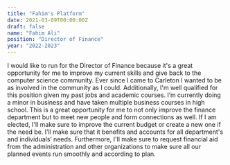 ```yaml
---
title: "Fahim's Platform"
date: 2021-03-09T00:00:00Z
draft: false
name: "Fahim Ali"
position: "Director of Finance"
year: "2022-2023"
---
```


I would like to run for the Director of Finance because it's a great opportunity for me to improve my current skills and give back to the computer science community. Ever since I came to Carleton I wanted to be as involved in the community as I could. Additionally, I'm well qualified for this position given my past jobs and academic courses. I’m currently doing a minor in business and have taken multiple business courses in high school. This is a great opportunity for me to not only improve the finance department but to meet new people and form connections as well. If I am elected, I'll make sure to improve the current budget or create a new one if the need be. I’ll make sure that it benefits and accounts for all department's and individuals’ needs. Furthermore, I'll make sure to request financial aid from the administration and other organizations to make sure all our planned events run smoothly and according to plan.